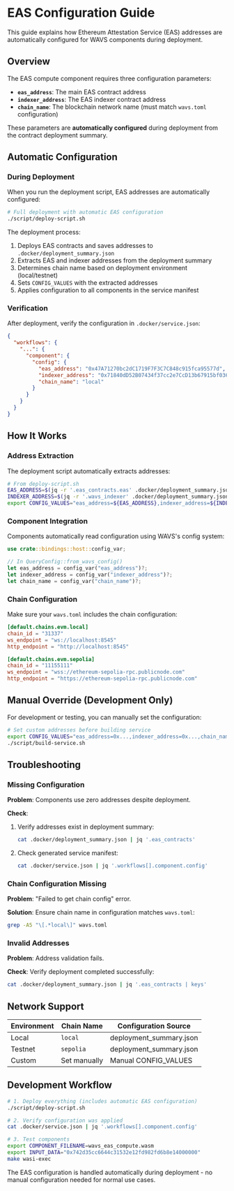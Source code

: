 # EAS Configuration Guide

This guide explains how Ethereum Attestation Service (EAS) addresses are automatically configured for WAVS components during deployment.

## Overview

The EAS compute component requires three configuration parameters:

- **`eas_address`**: The main EAS contract address
- **`indexer_address`**: The EAS indexer contract address
- **`chain_name`**: The blockchain network name (must match `wavs.toml` configuration)

These parameters are **automatically configured** during deployment from the contract deployment summary.

## Automatic Configuration

### During Deployment

When you run the deployment script, EAS addresses are automatically configured:

```bash
# Full deployment with automatic EAS configuration
./script/deploy-script.sh
```

The deployment process:

1. Deploys EAS contracts and saves addresses to `.docker/deployment_summary.json`
2. Extracts EAS and indexer addresses from the deployment summary
3. Determines chain name based on deployment environment (local/testnet)
4. Sets `CONFIG_VALUES` with the extracted addresses
5. Applies configuration to all components in the service manifest

### Verification

After deployment, verify the configuration in `.docker/service.json`:

```json
{
  "workflows": {
    "...": {
      "component": {
        "config": {
          "eas_address": "0x47A71270bc2dC1719F7F3C7C848c915fca95577d",
          "indexer_address": "0x71840dD52B07434f37cc2e7CcD13b67915bf036A",
          "chain_name": "local"
        }
      }
    }
  }
}
```

## How It Works

### Address Extraction

The deployment script automatically extracts addresses:

```bash
# From deploy-script.sh
EAS_ADDRESS=$(jq -r '.eas_contracts.eas' .docker/deployment_summary.json)
INDEXER_ADDRESS=$(jq -r '.wavs_indexer' .docker/deployment_summary.json)
export CONFIG_VALUES="eas_address=${EAS_ADDRESS},indexer_address=${INDEXER_ADDRESS},chain_name=${CHAIN_NAME}"
```

### Component Integration

Components automatically read configuration using WAVS's config system:

```rust
use crate::bindings::host::config_var;

// In QueryConfig::from_wavs_config()
let eas_address = config_var("eas_address")?;
let indexer_address = config_var("indexer_address")?;
let chain_name = config_var("chain_name")?;
```

### Chain Configuration

Make sure your `wavs.toml` includes the chain configuration:

```toml
[default.chains.evm.local]
chain_id = "31337"
ws_endpoint = "ws://localhost:8545"
http_endpoint = "http://localhost:8545"

[default.chains.evm.sepolia]
chain_id = "11155111"
ws_endpoint = "wss://ethereum-sepolia-rpc.publicnode.com"
http_endpoint = "https://ethereum-sepolia-rpc.publicnode.com"
```

## Manual Override (Development Only)

For development or testing, you can manually set the configuration:

```bash
# Set custom addresses before building service
export CONFIG_VALUES="eas_address=0x...,indexer_address=0x...,chain_name=local"
./script/build-service.sh
```

## Troubleshooting

### Missing Configuration

**Problem**: Components use zero addresses despite deployment.

**Check**:

1. Verify addresses exist in deployment summary:
   ```bash
   cat .docker/deployment_summary.json | jq '.eas_contracts'
   ```
2. Check generated service manifest:
   ```bash
   cat .docker/service.json | jq '.workflows[].component.config'
   ```

### Chain Configuration Missing

**Problem**: "Failed to get chain config" error.

**Solution**: Ensure chain name in configuration matches `wavs.toml`:

```bash
grep -A5 "\[.*local\]" wavs.toml
```

### Invalid Addresses

**Problem**: Address validation fails.

**Check**: Verify deployment completed successfully:

```bash
cat .docker/deployment_summary.json | jq '.eas_contracts | keys'
```

## Network Support

| Environment | Chain Name   | Configuration Source    |
| ----------- | ------------ | ----------------------- |
| Local       | `local`      | deployment_summary.json |
| Testnet     | `sepolia`    | deployment_summary.json |
| Custom      | Set manually | Manual CONFIG_VALUES    |

## Development Workflow

```bash
# 1. Deploy everything (includes automatic EAS configuration)
./script/deploy-script.sh

# 2. Verify configuration was applied
cat .docker/service.json | jq '.workflows[].component.config'

# 3. Test components
export COMPONENT_FILENAME=wavs_eas_compute.wasm
export INPUT_DATA="0x742d35cc6644c31532e12fd982fd6b8e14000000"
make wasi-exec
```

The EAS configuration is handled automatically during deployment - no manual configuration needed for normal use cases.
